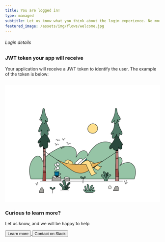 ```yaml
---
title: You are logged in!
type: managed
subtitle: Let us know what you think about the login experience. No more passwords. No more friction. No more security holes.
featured_image: /assets/img/flows/welcome.jpg
---
```

<script src="https://unpkg.com/@lottiefiles/lottie-player@latest/dist/lottie-player.js"></script>
<script src="/jwt-decode.js"></script>

<!-- Definition -->
<div class="section">
  <div class="container">
    <div class="row">
      <div class="col-lg-6 mx-auto mx-auto justify-content-center d-flex flex-column">
        <h6 class="text-uppercase">Login details</h6>
        <h3 class="display-3">JWT token your app will receive</h3>
		<p>Your application will receive a JWT token to identify the user. The example of the token is below:</p>
     	 <pre id="jwt"></pre>
	  </div>
      <div class="col-lg-6 mx-auto">
          <img src="/assets/img/flows/signed.png">
      </div>
    </div>
  </div>
</div>

<script>
	function urlParam(name){
	  var results = new RegExp('[?&]' + name + '=([^&#]*)').exec(window.location.href);
	  if (results == null){
	     return null;
	  }
	  else {
	     return decodeURI(results[1]) || 0;
	  }
	}
	
	const idToken = urlParam('idToken');
	console.log("IdToken:"+ idToken);
	 // just decode 'token' into {header: Object, payload: Object, signature: String}
	 let claims = jwt_decode(idToken);
	 document.getElementById("jwt").innerHTML = JSON.stringify(claims, undefined, 2);
</script>

<!-- Contact us for demo -->
<div id="main" class="container mt-5">
<div class="section bg-primary">
  <div class="container">
    <div class="row">
      <div class="col-md-6 mx-auto text-center mb-0">
          <h3 class=" display-3 text-neutral">Curious to learn more?</h3>
          <p class="text-neutral mb-0">Let us know, and we will be happy to help</p>
      </div>
    </div>
    <div class="row">
      <div class="col-md-6 mx-auto text-center mt-2">
        <a href="https://docs.idemeum.com" target="_blank">
          <button type="submit" class="btn btn-success mt-2 fixed-width1">Learn more</button>
        </a>
        <a href="https://join.slack.com/t/idemeum-community/shared_invite/zt-npfwnoud-hOjc6rbmZmdTAY3xE3i5FA" target="_blank">
          <button type="submit" class="btn btn-outline-white mt-2 fixed-width1">Contact on Slack</button>
        </a>
      </div>
    </div>
  </div>
</div>
</div>

